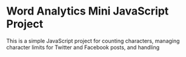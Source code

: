 # Word Analytics Mini JavaScript Project
This is a simple JavaScript project for counting characters, managing character limits for Twitter and Facebook posts, and handling <script> tags in user input.

**Features**

1. Character Counting: Counts the number of characters entered by the user.
2. Twitter Section: Displays initial character limit of 280 characters.
3. Facebook Section: Displays initial character limit of 2200 characters.
4. Dynamic Updates: Updates character counts in real-time as the user types.
5. Script Tag Handling: Detects and removes <script> tags from user input, replacing them with an empty string.

**Usage**

1. Input Field: Enter text in the provided textarea.
2. Post Button: Click to update character counts for Twitter and Facebook sections.
3. Character Limits: See character counts change dynamically. If the character limit is exceeded, the count displays in red.
